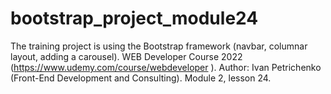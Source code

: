 # bootstrap_project_module24
The training project is using the Bootstrap framework (navbar, columnar layout, adding a carousel). 
WEB Developer Course 2022 (https://www.udemy.com/course/webdeveloper ). 
Author: Ivan Petrichenko (Front-End Development and Consulting). 
Module 2, lesson 24.
